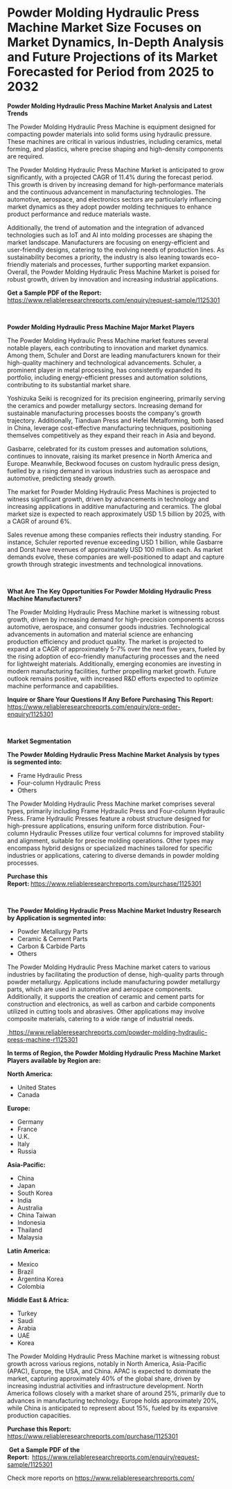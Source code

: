 <p><h1>Powder Molding Hydraulic Press Machine Market Size Focuses on Market Dynamics, In-Depth Analysis and Future Projections of its Market Forecasted for Period from 2025 to 2032</h1></p><p><strong>Powder Molding Hydraulic Press Machine Market Analysis and Latest Trends</strong></p>
<p><p>The Powder Molding Hydraulic Press Machine is equipment designed for compacting powder materials into solid forms using hydraulic pressure. These machines are critical in various industries, including ceramics, metal forming, and plastics, where precise shaping and high-density components are required. </p><p>The Powder Molding Hydraulic Press Machine Market is anticipated to grow significantly, with a projected CAGR of 11.4% during the forecast period. This growth is driven by increasing demand for high-performance materials and the continuous advancement in manufacturing technologies. The automotive, aerospace, and electronics sectors are particularly influencing market dynamics as they adopt powder molding techniques to enhance product performance and reduce materials waste. </p><p>Additionally, the trend of automation and the integration of advanced technologies such as IoT and AI into molding processes are shaping the market landscape. Manufacturers are focusing on energy-efficient and user-friendly designs, catering to the evolving needs of production lines. As sustainability becomes a priority, the industry is also leaning towards eco-friendly materials and processes, further supporting market expansion. Overall, the Powder Molding Hydraulic Press Machine Market is poised for robust growth, driven by innovation and increasing industrial applications.</p></p>
<p><strong>Get a Sample PDF of the Report:&nbsp;</strong> <a href="https://www.reliableresearchreports.com/enquiry/request-sample/1125301?utm_campaign=2216&utm_medium=2&utm_source=Github&utm_content=ia&utm_term=11042025&utm_id=powder-molding-hydraulic-press-machine">https://www.reliableresearchreports.com/enquiry/request-sample/1125301</a></p>
<p>&nbsp;</p>
<p><strong>Powder Molding Hydraulic Press Machine Major Market Players</strong></p>
<p><p>The Powder Molding Hydraulic Press Machine market features several notable players, each contributing to innovation and market dynamics. Among them, Schuler and Dorst are leading manufacturers known for their high-quality machinery and technological advancements. Schuler, a prominent player in metal processing, has consistently expanded its portfolio, including energy-efficient presses and automation solutions, contributing to its substantial market share.</p><p>Yoshizuka Seiki is recognized for its precision engineering, primarily serving the ceramics and powder metallurgy sectors. Increasing demand for sustainable manufacturing processes boosts the company's growth trajectory. Additionally, Tianduan Press and Hefei Metalforming, both based in China, leverage cost-effective manufacturing techniques, positioning themselves competitively as they expand their reach in Asia and beyond.</p><p>Gasbarre, celebrated for its custom presses and automation solutions, continues to innovate, raising its market presence in North America and Europe. Meanwhile, Beckwood focuses on custom hydraulic press design, fuelled by a rising demand in various industries such as aerospace and automotive, predicting steady growth.</p><p>The market for Powder Molding Hydraulic Press Machines is projected to witness significant growth, driven by advancements in technology and increasing applications in additive manufacturing and ceramics. The global market size is expected to reach approximately USD 1.5 billion by 2025, with a CAGR of around 6%.</p><p>Sales revenue among these companies reflects their industry standing. For instance, Schuler reported revenue exceeding USD 1 billion, while Gasbarre and Dorst have revenues of approximately USD 100 million each. As market demands evolve, these companies are well-positioned to adapt and capture growth through strategic investments and technological innovations.</p></p>
<p>&nbsp;</p>
<p><strong>What Are The Key Opportunities For Powder Molding Hydraulic Press Machine Manufacturers?</strong></p>
<p><p>The Powder Molding Hydraulic Press Machine market is witnessing robust growth, driven by increasing demand for high-precision components across automotive, aerospace, and consumer goods industries. Technological advancements in automation and material science are enhancing production efficiency and product quality. The market is projected to expand at a CAGR of approximately 5-7% over the next five years, fueled by the rising adoption of eco-friendly manufacturing processes and the need for lightweight materials. Additionally, emerging economies are investing in modern manufacturing facilities, further propelling market growth. Future outlook remains positive, with increased R&D efforts expected to optimize machine performance and capabilities.</p></p>
<p><strong>Inquire or Share Your Questions If Any Before Purchasing This Report:</strong> <a href="https://www.reliableresearchreports.com/enquiry/pre-order-enquiry/1125301?utm_campaign=2216&utm_medium=2&utm_source=Github&utm_content=ia&utm_term=11042025&utm_id=powder-molding-hydraulic-press-machine">https://www.reliableresearchreports.com/enquiry/pre-order-enquiry/1125301</a></p>
<p>&nbsp;</p>
<p><strong>Market Segmentation</strong></p>
<p><strong>The Powder Molding Hydraulic Press Machine Market Analysis by types is segmented into:</strong></p>
<p><ul><li>Frame Hydraulic Press</li><li>Four-column Hydraulic Press</li><li>Others</li></ul></p>
<p><p>The Powder Molding Hydraulic Press Machine market comprises several types, primarily including Frame Hydraulic Press and Four-column Hydraulic Press. Frame Hydraulic Presses feature a robust structure designed for high-pressure applications, ensuring uniform force distribution. Four-column Hydraulic Presses utilize four vertical columns for improved stability and alignment, suitable for precise molding operations. Other types may encompass hybrid designs or specialized machines tailored for specific industries or applications, catering to diverse demands in powder molding processes.</p></p>
<p><strong>Purchase this Report:&nbsp;</strong><a href="https://www.reliableresearchreports.com/purchase/1125301?utm_campaign=2216&utm_medium=2&utm_source=Github&utm_content=ia&utm_term=11042025&utm_id=powder-molding-hydraulic-press-machine">https://www.reliableresearchreports.com/purchase/1125301</a></p>
<p>&nbsp;</p>
<p><strong>The Powder Molding Hydraulic Press Machine Market Industry Research by Application is segmented into:</strong></p>
<p><ul><li>Powder Metallurgy Parts</li><li>Ceramic & Cement Parts</li><li>Carbon & Carbide Parts</li><li>Others</li></ul></p>
<p><p>The Powder Molding Hydraulic Press Machine market caters to various industries by facilitating the production of dense, high-quality parts through powder metallurgy. Applications include manufacturing powder metallurgy parts, which are used in automotive and aerospace components. Additionally, it supports the creation of ceramic and cement parts for construction and electronics, as well as carbon and carbide components utilized in cutting tools and abrasives. Other applications may involve composite materials, catering to a wide range of industrial needs.</p></p>
<p><a href="https://www.reliableresearchreports.com/powder-molding-hydraulic-press-machine-r1125301?utm_campaign=2216&utm_medium=2&utm_source=Github&utm_content=ia&utm_term=11042025&utm_id=powder-molding-hydraulic-press-machine">&nbsp;https://www.reliableresearchreports.com/powder-molding-hydraulic-press-machine-r1125301</a></p>
<p><strong>In terms of Region, the Powder Molding Hydraulic Press Machine Market Players available by Region are:</strong></p>
<p>
    <p> <strong> North America: </strong>
        <ul>
            <li>United States</li>
            <li>Canada</li>
        </ul>
        </p> 
    <p> <strong> Europe: </strong>
        <ul>
            <li>Germany</li>
            <li>France</li>
            <li>U.K.</li>
            <li>Italy</li>
            <li>Russia</li>
        </ul>
        </p> 
    <p> <strong> Asia-Pacific: </strong>
        <ul>
            <li>China</li>
            <li>Japan</li>
            <li>South Korea</li>
            <li>India</li>
            <li>Australia</li>
            <li>China Taiwan</li>
            <li>Indonesia</li>
            <li>Thailand</li>
            <li>Malaysia</li>
        </ul>
        </p> 
    <p> <strong> Latin America: </strong>
        <ul>
            <li>Mexico</li>
            <li>Brazil</li>
            <li>Argentina Korea</li>
            <li>Colombia</li>
        </ul>
        </p> 
    <p> <strong> Middle East & Africa: </strong>
        <ul>
            <li>Turkey</li>
            <li>Saudi</li>
            <li>Arabia</li>
            <li>UAE</li>
            <li>Korea</li>
        </ul>
    </p>
    </p>
<p><p>The Powder Molding Hydraulic Press Machine market is witnessing robust growth across various regions, notably in North America, Asia-Pacific (APAC), Europe, the USA, and China. APAC is expected to dominate the market, capturing approximately 40% of the global share, driven by increasing industrial activities and infrastructure development. North America follows closely with a market share of around 25%, primarily due to advances in manufacturing technology. Europe holds approximately 20%, while China is anticipated to represent about 15%, fueled by its expansive production capacities.</p></p>
<p><strong>Purchase this Report: </strong><a href="https://www.reliableresearchreports.com/purchase/1125301?utm_campaign=2216&utm_medium=2&utm_source=Github&utm_content=ia&utm_term=11042025&utm_id=powder-molding-hydraulic-press-machine">https://www.reliableresearchreports.com/purchase/1125301</a></p>
<p>&nbsp;<strong>Get a Sample PDF of the Report:&nbsp;&nbsp;</strong><a href="https://www.reliableresearchreports.com/enquiry/request-sample/1125301?utm_campaign=2216&utm_medium=2&utm_source=Github&utm_content=ia&utm_term=11042025&utm_id=powder-molding-hydraulic-press-machine">https://www.reliableresearchreports.com/enquiry/request-sample/1125301</a></p>
<p><strong></strong></p>
<p>Check more reports on <a href="https://www.reliableresearchreports.com/?utm_campaign=2216&utm_medium=2&utm_source=Github&utm_content=ia&utm_term=11042025&utm_id=powder-molding-hydraulic-press-machine">https://www.reliableresearchreports.com/</a></p>